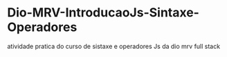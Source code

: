 # Dio-MRV-IntroducaoJs-Sintaxe-Operadores
atividade pratica do curso de sistaxe e operadores Js da dio mrv full stack
